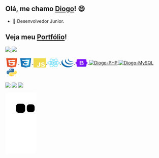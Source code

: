 ## Olá, me chamo <a href="https://diogofrr.vercel.app/" target="_blank">Diogo</a>! 😄

- 🧾 Desenvolvedor Junior.

## Veja meu <a href="https://diogofrr.vercel.app/" target="_blank">Portfólio</a>!

<a href="https://github.com/diogofrr">
  <img height="200em" src="https://github-readme-stats-diogofrr.vercel.app/api?username=diogofrr&show_icons=true&theme=radical"/>
  <img height="200em" src="https://github-readme-stats-diogofrr.vercel.app/api/top-langs/?username=diogofrr&theme=radical"/>
</div>
<div style="display: inline_block">
  <br>
  <img align="center" alt="Diogo-HTML" height="30" width="40" src="https://raw.githubusercontent.com/devicons/devicon/master/icons/html5/html5-original.svg" />
  <img align="center" alt="Diogo-CSS" height="30" width="40" src="https://raw.githubusercontent.com/devicons/devicon/master/icons/css3/css3-original.svg" />
  <img align="center" alt="Diogo-Js" height="30" width="40" src="https://raw.githubusercontent.com/devicons/devicon/master/icons/javascript/javascript-plain.svg" />
  <img align="center" alt="Diogo-React" height="30" width="40" src="https://raw.githubusercontent.com/devicons/devicon/master/icons/react/react-original.svg" />
  <img align="center" alt="Diogo-Jquery" height="30" width="40" src="https://raw.githubusercontent.com/devicons/devicon/master/icons/jquery/jquery-original.svg" />
  <img align="center" alt="Diogo-Python" height="30" width="40" src="https://raw.githubusercontent.com/devicons/devicon/master/icons/bootstrap/bootstrap-original.svg" />
  <img align="center" alt="Diogo-PHP" height="30" width="40" src="https://cdn.jsdelivr.net/gh/devicons/devicon/icons/php/php-original.svg" />
  <img align="center" alt="Diogo-MySQL" height="30" width="40" src="https://cdn.jsdelivr.net/gh/devicons/devicon/icons/mysql/mysql-original.svg" />
  <img align="center" alt="Diogo-Python" height="30" width="40" src="https://raw.githubusercontent.com/devicons/devicon/master/icons/python/python-original.svg" />
</div>
<br>
<div> 
  <a href="https://wa.me/5531971890386" target="_blank"><img src="https://img.shields.io/badge/WhatsApp-25D366?style=for-the-badge&logo=whatsapp&logoColor=white" target="_blank" /></a>
 <a href="https://www.linkedin.com/in/diogo-ferreira-0513ba223/" target="_blank"><img src="https://img.shields.io/badge/-LinkedIn-%230077B5?style=for-the-badge&logo=linkedin&logoColor=white" target="_blank" /></a> 
  <a href = "mailto:diogofrr@gmail.com"><img src="https://img.shields.io/badge/Gmail-D14836?style=for-the-badge&logo=gmail&logoColor=white" target="_blank" /></a>
</div>

![Snake animation](https://github.com/diogofrr/diogofrr/blob/output/github-contribution-grid-snake.svg)
